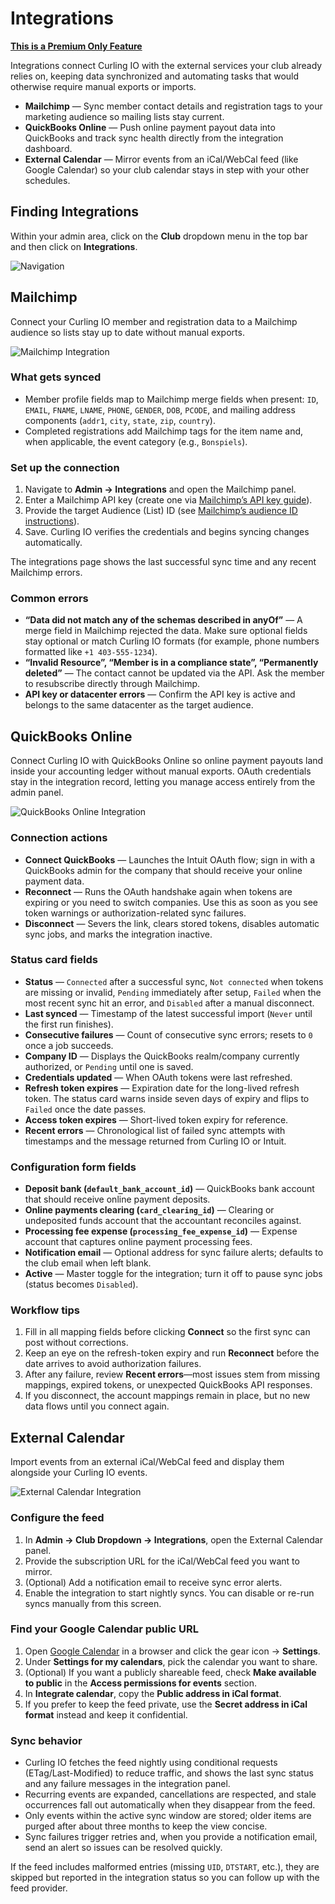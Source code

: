 # Integrations

**[This is a Premium Only Feature](/docs/getting-started/premium.md)**

Integrations connect Curling IO with the external services your club already relies on, keeping data synchronized and automating tasks that would otherwise require manual exports or imports.

* **Mailchimp** — Sync member contact details and registration tags to your marketing audience so mailing lists stay current.
* **QuickBooks Online** — Push online payment payout data into QuickBooks and track sync health directly from the integration dashboard.
* **External Calendar** — Mirror events from an iCal/WebCal feed (like Google Calendar) so your club calendar stays in step with your other schedules.

## Finding Integrations[​](#finding-integrations "Direct link to Finding Integrations")

Within your admin area, click on the **Club** dropdown menu in the top bar and then click on **Integrations**.

![Navigation](/assets/images/navigation-8e705c0230cfe50bc5f18c0ce79c22b5.png)

## Mailchimp[​](#mailchimp "Direct link to Mailchimp")

Connect your Curling IO member and registration data to a Mailchimp audience so lists stay up to date without manual exports.

![Mailchimp Integration](/assets/images/mailchimp-integration-072c010b7b473493097f0677f0cdbd5b.png)

### What gets synced[​](#what-gets-synced "Direct link to What gets synced")

* Member profile fields map to Mailchimp merge fields when present: `ID`, `EMAIL`, `FNAME`, `LNAME`, `PHONE`, `GENDER`, `DOB`, `PCODE`, and mailing address components (`addr1`, `city`, `state`, `zip`, `country`).
* Completed registrations add Mailchimp tags for the item name and, when applicable, the event category (e.g., `Bonspiels`).

### Set up the connection[​](#set-up-the-connection "Direct link to Set up the connection")

1. Navigate to **Admin → Integrations** and open the Mailchimp panel.
2. Enter a Mailchimp API key (create one via [Mailchimp’s API key guide](https://mailchimp.com/help/about-api-keys/)).
3. Provide the target Audience (List) ID (see [Mailchimp’s audience ID instructions](https://mailchimp.com/help/find-audience-id/)).
4. Save. Curling IO verifies the credentials and begins syncing changes automatically.

The integrations page shows the last successful sync time and any recent Mailchimp errors.

### Common errors[​](#common-errors "Direct link to Common errors")

* **“Data did not match any of the schemas described in anyOf”** — A merge field in Mailchimp rejected the data. Make sure optional fields stay optional or match Curling IO formats (for example, phone numbers formatted like `+1 403-555-1234`).
* **“Invalid Resource”, “Member is in a compliance state”, “Permanently deleted”** — The contact cannot be updated via the API. Ask the member to resubscribe directly through Mailchimp.
* **API key or datacenter errors** — Confirm the API key is active and belongs to the same datacenter as the target audience.

## QuickBooks Online[​](#quickbooks-online "Direct link to QuickBooks Online")

Connect Curling IO with QuickBooks Online so online payment payouts land inside your accounting ledger without manual exports. OAuth credentials stay in the integration record, letting you manage access entirely from the admin panel.

![QuickBooks Online Integration](/assets/images/quickbooks-online-integration-f511021a431995d8d8635d3c293386b5.png)

### Connection actions[​](#connection-actions "Direct link to Connection actions")

* **Connect QuickBooks** — Launches the Intuit OAuth flow; sign in with a QuickBooks admin for the company that should receive your online payment data.
* **Reconnect** — Runs the OAuth handshake again when tokens are expiring or you need to switch companies. Use this as soon as you see token warnings or authorization-related sync failures.
* **Disconnect** — Severs the link, clears stored tokens, disables automatic sync jobs, and marks the integration inactive.

### Status card fields[​](#status-card-fields "Direct link to Status card fields")

* **Status** — `Connected` after a successful sync, `Not connected` when tokens are missing or invalid, `Pending` immediately after setup, `Failed` when the most recent sync hit an error, and `Disabled` after a manual disconnect.
* **Last synced** — Timestamp of the latest successful import (`Never` until the first run finishes).
* **Consecutive failures** — Count of consecutive sync errors; resets to `0` once a job succeeds.
* **Company ID** — Displays the QuickBooks realm/company currently authorized, or `Pending` until one is saved.
* **Credentials updated** — When OAuth tokens were last refreshed.
* **Refresh token expires** — Expiration date for the long-lived refresh token. The status card warns inside seven days of expiry and flips to `Failed` once the date passes.
* **Access token expires** — Short-lived token expiry for reference.
* **Recent errors** — Chronological list of failed sync attempts with timestamps and the message returned from Curling IO or Intuit.

### Configuration form fields[​](#configuration-form-fields "Direct link to Configuration form fields")

* **Deposit bank (`default_bank_account_id`)** — QuickBooks bank account that should receive online payment deposits.
* **Online payments clearing (`card_clearing_id`)** — Clearing or undeposited funds account that the accountant reconciles against.
* **Processing fee expense (`processing_fee_expense_id`)** — Expense account that captures online payment processing fees.
* **Notification email** — Optional address for sync failure alerts; defaults to the club email when left blank.
* **Active** — Master toggle for the integration; turn it off to pause sync jobs (status becomes `Disabled`).

### Workflow tips[​](#workflow-tips "Direct link to Workflow tips")

1. Fill in all mapping fields before clicking **Connect** so the first sync can post without corrections.
2. Keep an eye on the refresh-token expiry and run **Reconnect** before the date arrives to avoid authorization failures.
3. After any failure, review **Recent errors**—most issues stem from missing mappings, expired tokens, or unexpected QuickBooks API responses.
4. If you disconnect, the account mappings remain in place, but no new data flows until you connect again.

## External Calendar[​](#external-calendar "Direct link to External Calendar")

Import events from an external iCal/WebCal feed and display them alongside your Curling IO events.

![External Calendar Integration](/assets/images/external-calendar-integration-4f5dc59b37fe5bef5e758e038cf3edb8.png)

### Configure the feed[​](#configure-the-feed "Direct link to Configure the feed")

1. In **Admin → Club Dropdown → Integrations**, open the External Calendar panel.
2. Provide the subscription URL for the iCal/WebCal feed you want to mirror.
3. (Optional) Add a notification email to receive sync error alerts.
4. Enable the integration to start nightly syncs. You can disable or re-run syncs manually from this screen.

### Find your Google Calendar public URL[​](#find-your-google-calendar-public-url "Direct link to Find your Google Calendar public URL")

1. Open [Google Calendar](https://calendar.google.com) in a browser and click the gear icon → **Settings**.
2. Under **Settings for my calendars**, pick the calendar you want to share.
3. (Optional) If you want a publicly shareable feed, check **Make available to public** in the **Access permissions for events** section.
4. In **Integrate calendar**, copy the **Public address in iCal format**.
5. If you prefer to keep the feed private, use the **Secret address in iCal format** instead and keep it confidential.

### Sync behavior[​](#sync-behavior "Direct link to Sync behavior")

* Curling IO fetches the feed nightly using conditional requests (ETag/Last-Modified) to reduce traffic, and shows the last sync status and any failure messages in the integration panel.
* Recurring events are expanded, cancellations are respected, and stale occurrences fall out automatically when they disappear from the feed.
* Only events within the active sync window are stored; older items are purged after about three months to keep the view concise.
* Sync failures trigger retries and, when you provide a notification email, send an alert so issues can be resolved quickly.

If the feed includes malformed entries (missing `UID`, `DTSTART`, etc.), they are skipped but reported in the integration status so you can follow up with the feed provider.
